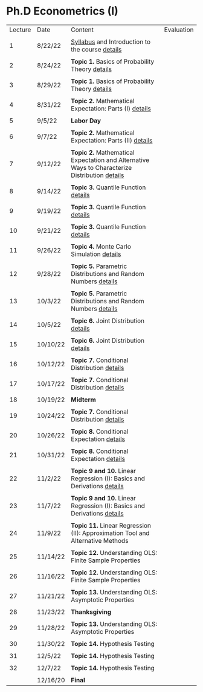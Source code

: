# Ph.D Econometrics (I)

|         |          |                                                                                                                                                |            |
|---------|----------|------------------------------------------------------------------------------------------------------------------------------------------------|------------|
| Lecture | Date     | Content                                                                                                                                        | Evaluation |
|         |          |                                                                                                                                                |            |
| 1       | 8/22/22  | [Syllabus](syllabus/syllabus.pdf) and Introduction to the course [details](summary/intro_prob_theory01.md)                                     |            |
|         |          |                                                                                                                                                |            |
| 2       | 8/24/22  | **Topic 1.** Basics of Probability Theory [details](summary/intro_prob_theory01.md)                                                            |            |
|         |          |                                                                                                                                                |            |
| 3       | 8/29/22  | **Topic 1.** Basics of Probability Theory [details](summary/intro_prob_theory01b.md)                                                           |            |
|         |          |                                                                                                                                                |            |
| 4       | 8/31/22  | **Topic 2.** Mathematical Expectation: Parts (I) [details](summary/intro_prob_theory02_expectation.md)                                         |            |
|         |          |                                                                                                                                                |            |
| 5       | 9/5/22   | **Labor Day**                                                                                                                                  |            |
|         |          |                                                                                                                                                |            |
| 6       | 9/7/22   | **Topic 2.** Mathematical Expectation: Parts (II) [details](summary/intro_prob_theory02_expectation.md)                                        |            |
|         |          |                                                                                                                                                |            |
| 7       | 9/12/22  | **Topic 2.** Mathematical Expectation and Alternative Ways to Characterize Distribution [details](summary/intro_prob_theory03_alternatives.md) |            |
|         |          |                                                                                                                                                |            |
| 8       | 9/14/22  | **Topic 3.** Quantile Function [details](summary/intro_prob_theory04_quantiles.md)                                                             |            |
|         |          |                                                                                                                                                |            |
| 9       | 9/19/22  | **Topic 3.** Quantile Function [details](summary/intro_prob_theory04_quantiles.md)                                                             |            |
|         |          |                                                                                                                                                |            |
| 10      | 9/21/22  | **Topic 3.** Quantile Function [details](summary/intro_prob_theory04_quantiles.md)                                                             |            |
|         |          |                                                                                                                                                |            |
| 11      | 9/26/22  | **Topic 4.** Monte Carlo Simulation [details](summary/intro_prob_theory05_MC.md)                                                               |            |
|         |          |                                                                                                                                                |            |
| 12      | 9/28/22  | **Topic 5.** Parametric Distributions and Random Numbers [details](summary/intro_prob_theory05_MC-parametric.md)                               |            |
|         |          |                                                                                                                                                |            |
| 13      | 10/3/22  | **Topic 5.** Parametric Distributions and Random Numbers [details](summary/intro_prob_theory05_MC-parametric.md)                               |            |
|         |          |                                                                                                                                                |            |
| 14      | 10/5/22  | **Topic 6.** Joint Distribution [details](summary/intro_prob_theory06_joint_dist.md)                                                           |            |
|         |          |                                                                                                                                                |            |
| 15      | 10/10/22 | **Topic 6.** Joint Distribution [details](summary/intro_prob_theory06_joint_dist.md)                                                           |            |
|         |          |                                                                                                                                                |            |
| 16      | 10/12/22 | **Topic 7.** Conditional Distribution [details](summary/intro_prob_theory07_cond_dist.md)                                                      |            |
|         |          |                                                                                                                                                |            |
| 17      | 10/17/22 | **Topic 7.** Conditional Distribution [details](summary/intro_prob_theory07_cond_dist.md)                                                      |            |
|         |          |                                                                                                                                                |            |
| 18      | 10/19/22 | **Midterm**                                                                                                                                    |            |
|         |          |                                                                                                                                                |            |
| 19      | 10/24/22 | **Topic 7.** Conditional Distribution [details](summary/intro_prob_theory07_cond_dist.md)                                                      |            |
|         |          |                                                                                                                                                |            |
| 20      | 10/26/22 | **Topic 8.** Conditional Expectation [details](summary/intro_prob_theory08_cond_expectation.md)                                                |            |
|         |          |                                                                                                                                                |            |
| 21      | 10/31/22 | **Topic 8.** Conditional Expectation [details](summary/intro_prob_theory08_cond_expectation.md)                                                |            |
|         |          |                                                                                                                                                |            |
| 22      | 11/2/22  | **Topic 9 and 10.** Linear Regression (I): Basics and Derivations [details](summary/linear_regression01_basics.md)                             |            |
|         |          |                                                                                                                                                |            |
| 23      | 11/7/22  | **Topic 9 and 10.** Linear Regression (I): Basics and Derivations [details](summary/linear_regression01_basics.md)                             |            |
|         |          |                                                                                                                                                |            |
| 24      | 11/9/22  | **Topic 11.** Linear Regression (II): Approximation Tool and Alternative Methods                                                               |            |
|         |          |                                                                                                                                                |            |
| 25      | 11/14/22 | **Topic 12.** Understanding OLS: Finite Sample Properties                                                                                      |            |
|         |          |                                                                                                                                                |            |
| 26      | 11/16/22 | **Topic 12.** Understanding OLS: Finite Sample Properties                                                                                      |            |
|         |          |                                                                                                                                                |            |
| 27      | 11/21/22 | **Topic 13.** Understanding OLS: Asymptotic Properties                                                                                         |            |
|         |          |                                                                                                                                                |            |
| 28      | 11/23/22 | **Thanksgiving**                                                                                                                               |            |
|         |          |                                                                                                                                                |            |
| 29      | 11/28/22 | **Topic 13.** Understanding OLS: Asymptotic Properties                                                                                         |            |
|         |          |                                                                                                                                                |            |
| 30      | 11/30/22 | **Topic 14.** Hypothesis Testing                                                                                                               |            |
|         |          |                                                                                                                                                |            |
| 31      | 12/5/22  | **Topic 14.** Hypothesis Testing                                                                                                               |            |
|         |          |                                                                                                                                                |            |
| 32      | 12/7/22  | **Topic 14.** Hypothesis Testing                                                                                                               |            |
|         |          |                                                                                                                                                |            |
|         | 12/16/20 | **Final**                                                                                                                                      |            |

